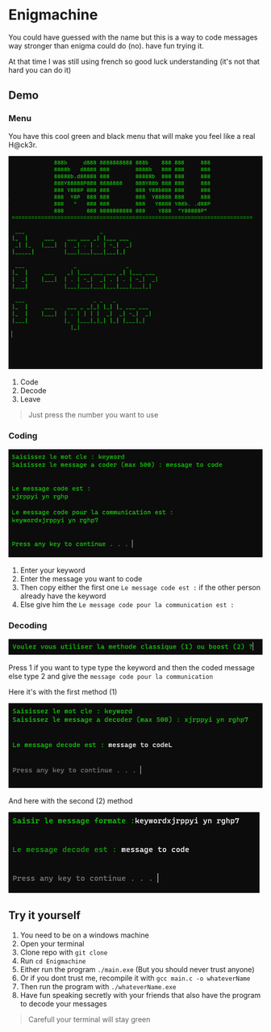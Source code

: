 # Enigmachine

You could have guessed with the name but this is a way to code messages way stronger than enigma could do (no). have fun trying it.

At that time I was still using french so good luck understanding (it's not that hard you can do it)

## Demo

### Menu

You have this cool green and black menu that will make you feel like a real H@ck3r.

![menu image](/images/img01.PNG)

1. Code
2. Decode
3. Leave
> Just press the number you want to use

### Coding

![code image](/images/img02.PNG)

1. Enter your keyword
2. Enter the message you want to code
3. Then copy either the first one `Le message code est :` if the other person already have the keyword
4. Else give him the `Le message code pour la communication est :`

### Decoding

![decode image](/images/img03.PNG)

Press 1 if you want to type type the keyword and then the coded message else type 2 and give the `message code pour la communication`

Here it's with the first method (1)

![decode image](/images/img05.PNG)

And here with the second (2) method

![decode image](/images/img04.PNG)

## Try it yourself

1. You need to be on a windows machine
2. Open your terminal
3. Clone repo with `git clone `
4. Run `cd Enigmachine`
5. Either run the program `./main.exe` (But you should never trust anyone)
6. Or if you dont trust me, recompile it with `gcc main.c -o whateverName`
7. Then run the program with `./whateverName.exe`
8. Have fun speaking secretly with your friends that also have the program to decode your messages

> Carefull your terminal will stay green